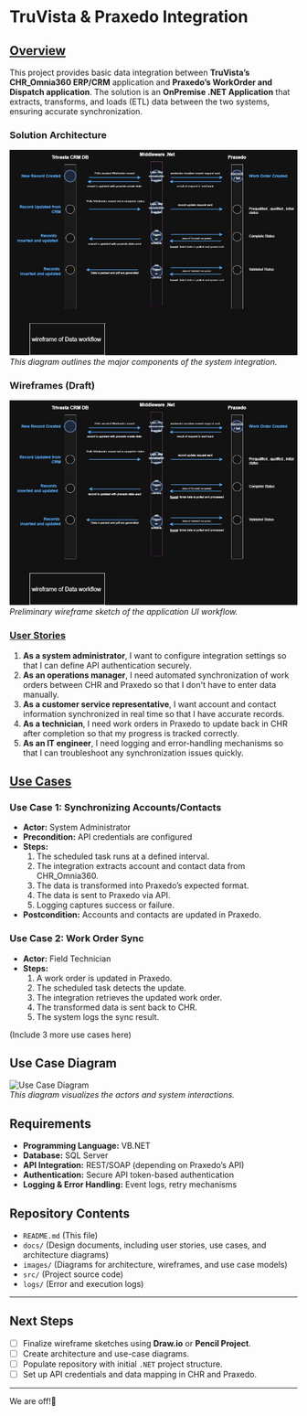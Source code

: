 
# TruVista & Praxedo Integration

## <ins>Overview</ins>
  This project provides basic data integration between **TruVista’s CHR_Omnia360 ERP/CRM** application and **Praxedo’s WorkOrder and Dispatch application**. The solution is an **OnPremise .NET Application** that extracts, transforms, and loads (ETL) data between the two systems, ensuring accurate synchronization.

### Solution Architecture
![Solution Architecture](docs/integration-drawio.txt.jpg)  
*This diagram outlines the major components of the system integration.*

### Wireframes (Draft)
![Wireframe](docs/integration-drawio.txt.jpg)  
*Preliminary wireframe sketch of the application UI workflow.*

###  <ins>User Stories</ins>
1. **As a system administrator**, I want to configure integration settings so that I can define API authentication securely.
2. **As an operations manager**, I need automated synchronization of work orders between CHR and Praxedo so that I don't have to enter data manually.
3. **As a customer service representative**, I want account and contact information synchronized in real time so that I have accurate records.
4. **As a technician**, I need work orders in Praxedo to update back in CHR after completion so that my progress is tracked correctly.
5. **As an IT engineer**, I need logging and error-handling mechanisms so that I can troubleshoot any synchronization issues quickly.

##  <ins>Use Cases</ins>
### **Use Case 1: Synchronizing Accounts/Contacts**
- **Actor:** System Administrator
- **Precondition:** API credentials are configured
- **Steps:**
  1. The scheduled task runs at a defined interval.
  2. The integration extracts account and contact data from CHR_Omnia360.
  3. The data is transformed into Praxedo’s expected format.
  4. The data is sent to Praxedo via API.
  5. Logging captures success or failure.
- **Postcondition:** Accounts and contacts are updated in Praxedo.

### **Use Case 2: Work Order Sync**
- **Actor:** Field Technician
- **Steps:**
  1. A work order is updated in Praxedo.
  2. The scheduled task detects the update.
  3. The integration retrieves the updated work order.
  4. The transformed data is sent back to CHR.
  5. The system logs the sync result.

(Include 3 more use cases here)

## Use Case Diagram
![Use Case Diagram](images/use-case-diagram.jpg)  
*This diagram visualizes the actors and system interactions.*

## Requirements
- **Programming Language:** VB.NET
- **Database:** SQL Server
- **API Integration:** REST/SOAP (depending on Praxedo’s API)
- **Authentication:** Secure API token-based authentication
- **Logging & Error Handling:** Event logs, retry mechanisms

## Repository Contents
- `README.md` (This file)
- `docs/` (Design documents, including user stories, use cases, and architecture diagrams)
- `images/` (Diagrams for architecture, wireframes, and use case models)
- `src/` (Project source code)
- `logs/` (Error and execution logs)

---

## **Next Steps**
- [ ] Finalize wireframe sketches using **Draw.io** or **Pencil Project**.
- [ ] Create architecture and use-case diagrams.
- [ ] Populate repository with initial `.NET` project structure.
- [ ] Set up API credentials and data mapping in CHR and Praxedo.

---

We are off!🚀
